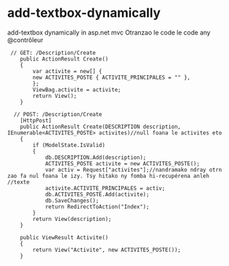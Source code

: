 # add-textbox-dynamically
add-textbox dynamically in asp.net mvc
Otranzao le code le code any @contrôleur

     // GET: /Description/Create
        public ActionResult Create()
        {
            var activite = new[] {
            new ACTIVITES_POSTE { ACTIVITE_PRINCIPALES = "" },
            };
            ViewBag.activite = activite;
            return View();
        }
      
      // POST: /Description/Create
        [HttpPost]
        public ActionResult Create(DESCRIPTION description, IEnumerable<ACTIVITES_POSTE> activites)//null foana le activites eto
        {
            if (ModelState.IsValid)
            {
                db.DESCRIPTION.Add(description);
                ACTIVITES_POSTE activite = new ACTIVITES_POSTE();
                var activ = Request["activites"];//nandramako ndray otrn zao fa nul foana le izy. Tsy hitako ny fomba hi-recupérena anleh //texte
                activite.ACTIVITE_PRINCIPALES = activ;
                db.ACTIVITES_POSTE.Add(activite);
                db.SaveChanges();
                return RedirectToAction("Index");  
            }
            return View(description);
        }
          
        public ViewResult Activite()
        {
            return View("Activite", new ACTIVITES_POSTE());
        }
